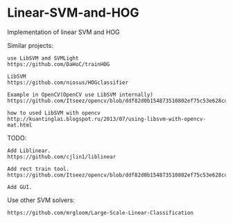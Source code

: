 # Linear-SVM-and-HOG
Implementation of linear SVM and HOG

Similar projects:
~~~
use LibSVM and SVMLight
https://github.com/DaHoC/trainHOG

LibSVM
https://github.com/niosus/HOGclassifier

Example in OpenCV(OpenCV use LibSVM internally)
https://github.com/Itseez/opencv/blob/ddf82d0b154873510802ef75c53e628cd7b2cb13/samples/cpp/train_HOG.cpp

how to used LibSVM with opencv
http://kuantinglai.blogspot.ru/2013/07/using-libsvm-with-opencv-mat.html

~~~

TODO:
~~~
Add Liblinear.
https://github.com/cjlin1/liblinear

Add rect train tool.
https://github.com/Itseez/opencv/blob/ddf82d0b154873510802ef75c53e628cd7b2cb13/apps/annotation/opencv_annotation.cpp

Add GUI.
~~~

Use other SVM solvers:
~~~
https://github.com/mrgloom/Large-Scale-Linear-Classification
~~~
